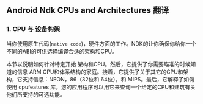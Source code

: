 ## Android Ndk CPUs and Architectures 翻译 ##

### 1. CPU 与 设备构架 ###

当你使用原生代码(`native code`)，硬件方面的工作。NDK的让你确保你给你一个不同的ABI的可供选择编译合适的架构和CPU。

本节以说明如何针对特定开始 架构和CPU。然后，它提供了你需要瞄准的时候知道的信息 ARM CPU和体系结构的家庭。接着，它提供了关于其它的CPU和架构，它支持信息：NEON，86（32位和 64位），和 MIPS。最后，它解释了如何使用 cpufeatures 库，您的应用程序可以用它来 ​​查询一个给定的CPU和建筑有关他们所支持的可选功能。